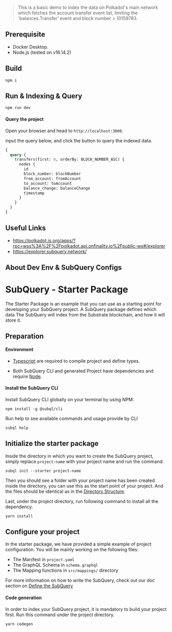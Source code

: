 
> This is a basic demo to index the data on Polkadot's main network 
> which fetches the account transfer event list, 
> limiting the 'balances.Transfer' event  and block number > 10159783.


## Prerequisite

- Docker Desktop.
- Node.js (tested on v16.14.2)

## Build

```
npm i
```

## Run & Indexing & Query

```
npm run dev
```


#### Query the project

Open your browser and head to `http://localhost:3000`.

input the query below, and click the button to query the indexed data.

```graphql
{
  query {
    transfers(first: 0, orderBy: BLOCK_NUMBER_ASC) {
      nodes {
        id
        block_number: blockNumber
        from_account: fromAccount
        to_account: toAccount
        balance_change: balanceChange
        timestamp
      }
    }
  }
}
```


## Useful Links
- https://polkadot.js.org/apps/?rpc=wss%3A%2F%2Fpolkadot.api.onfinality.io%2Fpublic-ws#/explorer 
- https://explorer.subquery.network/ 



## About Dev Env & SubQuery Configs

# SubQuery - Starter Package

The Starter Package is an example that you can use as a starting point for developing your SubQuery project.
A SubQuery package defines which data The SubQuery will index from the Substrate blockchain, and how it will store it.

## Preparation

#### Environment

- [Typescript](https://www.typescriptlang.org/) are required to compile project and define types.

- Both SubQuery CLI and generated Project have dependencies and require [Node](https://nodejs.org/en/).

#### Install the SubQuery CLI

Install SubQuery CLI globally on your terminal by using NPM:

```
npm install -g @subql/cli
```

Run help to see available commands and usage provide by CLI

```
subql help
```

## Initialize the starter package

Inside the directory in which you want to create the SubQuery project, simply replace `project-name` with your project name and run the command:

```
subql init --starter project-name
```

Then you should see a folder with your project name has been created inside the directory, you can use this as the start point of your project. And the files should be identical as in the [Directory Structure](https://doc.subquery.network/directory_structure.html).

Last, under the project directory, run following command to install all the dependency.

```
yarn install
```

## Configure your project

In the starter package, we have provided a simple example of project configuration. You will be mainly working on the following files:

- The Manifest in `project.yaml`
- The GraphQL Schema in `schema.graphql`
- The Mapping functions in `src/mappings/` directory

For more information on how to write the SubQuery,
check out our doc section on [Define the SubQuery](https://doc.subquery.network/define_a_subquery.html)

#### Code generation

In order to index your SubQuery project, it is mandatory to build your project first.
Run this command under the project directory.

```
yarn codegen
```